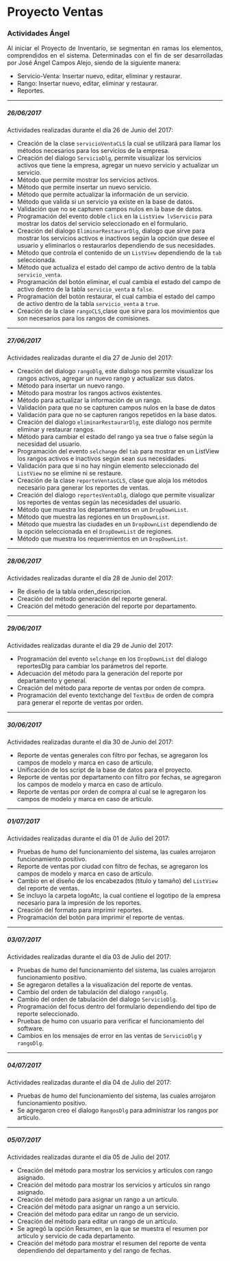 <h1>Proyecto Ventas</h1>
<h3>Actividades Ángel</h3>

<P style="text-align:justify;">Al iniciar el Proyecto de Inventario,   se segmentan en ramas los elementos, comprendidos en el sistema.
Determinadas con el fin de ser desarrolladas por José Ángel Campos Alejo, siendo de la siguiente manera:</P>

* Servicio-Venta: Insertar nuevo, editar, eliminar y restaurar.
* Rango: Insertar nuevo, editar, eliminar y restaurar.
* Reportes.

----------

<h5>26/06/2017</h5>
Actividades realizadas durante el día 26 de Junio del 2017:

* Creación de la clase <code>servicioVentaCLS</code> la cual se utilizará para llamar los métodos necesarios para los servicios de la empresa.
* Creación del dialogo <code>ServicioDlg</code>, permite visualizar los servicios activos que tiene la empresa, agregar un nuevo servicio y actualizar un servicio.
* Método que permite mostrar los servicios activos.
* Método que permite insertar un nuevo servicio.
* Método que permite actualizar la información de un servicio.
* Método que valida si un servicio ya existe en la base de datos.
* Validación que no se capturen campos nulos en la base de datos.
* Programación del evento doble <code>click</code> en la <code>ListView</code><code> lvServicio</code> para mostrar los datos del servicio seleccionado en el formulario.
* Creación del dialogo <code>EliminarRestaurarDlg</code>, dialogo que sirve para mostrar los servicios activos e inactivos según la opción que desee el usuario y eliminarlos o restaurarlos dependiendo de sus necesidades.
* Método que controla el contenido de un <code>ListView</code> dependiendo de  la <code>tab</code> seleccionada.
* Método que actualiza el estado del campo de activo dentro de la tabla <code>servicio_venta</code>.
* Programación del botón eliminar, el cual cambia el estado del campo de activo dentro de la tabla <code>servicio_venta</code> a <code>false</code>.
* Programación del botón restaurar, el cual cambia el estado del campo de activo dentro de la tabla <code>servicio_venta</code> a <code>true</code>.
* Creación de la clase <code>rangoCLS</code>,clase que sirve para los movimientos que son necesarios para los rangos de comisiones.

----------

<h5>27/06/2017</h5>
Actividades realizadas durante el día 27 de Junio del 2017:

* Creación del dialogo <code>rangoDlg</code>, este dialogo nos permite visualizar los rangos activos, agregar un nuevo rango y actualizar sus datos.
* Método para insertar un nuevo rango.
* Método para mostrar los rangos activos existentes.
* Método para actualizar la información de un rango.
* Validación para que no se capturen campos nulos en la base de datos
* Validación para que no se capturen rangos repetidos en la base datos.
* Creación del dialogo <code>eliminarRestaurarDlg</code>, este dialogo nos permite eliminar y restaurar rangos.
* Método para cambiar el estado del rango ya sea true o false según la necesidad del usuario.
* Programación del evento <code>selchange</code> del <code>tab</code> para mostrar en un ListView los rangos activos e inactivos según sean sus necesidades.
* Validación para que si no hay ningún elemento seleccionado del <code>ListView</code> no se elimine ni se restaure.
* Creación de la clase <code>reporteVentasCLS</code>, clase que aloja los métodos necesario para generar los reportes de ventas.
* Creación del dialogo <code>reportesVentaDlg</code>, dialogo que permite visualizar los reportes de ventas según las necesidades del usuario.
* Método que muestra los departamentos en un <code>DropDownList</code>.
* Método que muestra las regiones en un <code>DropDownList</code>.
* Método que muestra las ciudades en un <code>DropDownList</code> dependiendo de la opción seleccionada en el <code>DropDownList</code> de regiones.
* Método que muestra los requerimientos en un <code>DropDownList</code>.

----------

<h5>28/06/2017</h5>
Actividades realizadas durante el día 28 de Junio del 2017:

* Re diseño de la tabla orden_descripcion.
* Creación del método generación del reporte general.
* Creación del método generación del reporte por departamento.

----------

<h5>29/06/2017</h5>
Actividades realizadas durante el día 29 de Junio del 2017:

* Programación del evento `selchange` en los `DropDownList` del dialogo reportesDlg para cambiar los parámetros del reporte.
* Adecuación del método para la generación del reporte por departamento y general.
* Creación del método para reporte de ventas por orden de compra.
* Programación del evento textchange del `TextBox` de orden de compra para generar el reporte de ventas por orden.

----------

<h5>30/06/2017</h5>
Actividades realizadas durante el día 30 de Junio del 2017:

* Reporte de ventas generales con filtro por fechas, se agregaron los campos de modelo y marca en caso de artículo.
* Unificación de los script de la base de datos para el proyecto.
* Reporte de ventas por departamento con filtro por fechas, se agregaron los campos de modelo y marca en caso de artículo.
* Reporte de ventas por orden de compra al cual se le agregaron los campos de modelo y marca en caso de artículo.

----------

<h5>01/07/2017</h5>
Actividades realizadas durante el día 01 de Julio del 2017:

* Pruebas de humo del funcionamiento del sistema, las cuales arrojaron funcionamiento positivo.
* Reporte de ventas por ciudad con filtro de fechas, se agregaron los campos de modelo y marca en caso de artículo.
* Cambio en el diseño de los encabezados (título y tamaño) del `ListView` del reporte de ventas.
* Se incluyo la carpeta logoAtc, la cual contiene el logotipo de la empresa necesario para la impresión de los reportes.
* Creación del formato para imprimir reportes.
* Programación del botón para imprimir el reporte de ventas.

----------

<h5>03/07/2017</h5>
Actividades realizadas durante el día 03 de Julio del 2017:

* Pruebas de humo del funcionamiento del sistema, las cuales arrojaron funcionamiento positivo.
* Se agregaron detalles a la visualización del reporte de ventas.
* Cambio del orden de tabulación del dialogo `rangoDlg`.
* Cambio del orden de tabulación del dialogo `ServicioDlg`.
* Programación del focus dentro del formulario dependiendo del tipo de reporte seleccionado.
* Pruebas de humo con usuario para verificar el funcionamiento del software.
* Cambios en los mensajes de error en las ventas de `ServicioDlg` y `rangoDlg`.

----------

<h5>04/07/2017</h5>
Actividades realizadas durante el día 04 de Julio del 2017:

* Pruebas de humo del funcionamiento del sistema, las cuales arrojaron funcionamiento positivo.
* Se agregaron creo el dialogo `RangosDlg` para administrar los rangos por artículo.

----------

<h5>05/07/2017</h5>
Actividades realizadas durante el día 05 de Julio del 2017.

* Creación del método para mostrar los servicios y artículos con rango asignado.
* Creación del método para mostrar los servicios y artículos sin rango asignado.
* Creación del método para asignar un rango a un artículo.
* Creación del método para asignar un rango a un servicio.
* Creación del método para editar un rango de un servicio.
* Creación del método para editar un rango de un artículo.
* Se agregó la opción Resumen, en la que se muestra el resumen por artículo y servicio de cada departamento.
* Creación del método para mostrar el resumen del reporte de venta dependiendo del departamento y del rango de fechas.